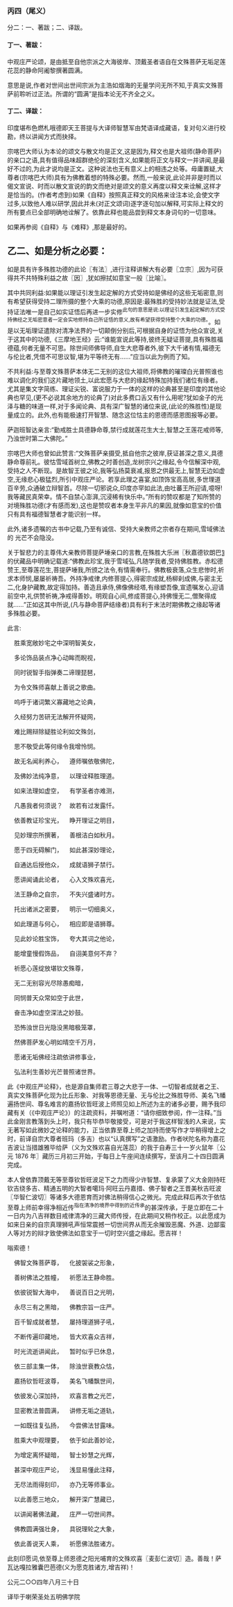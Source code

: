 ### 丙四（尾义）

分二：一、著跋；二、译跋。 

#### 丁一、著跋： 

中观庄严论颂，是由抵至自他宗派之大海彼岸、顶戴圣者语自在文殊菩萨无垢足莲花蕊的静命阿阇黎撰著圆满。

意思是说,作者对世间出世间宗派为主浩如烟海的无量学问无所不知,于真实文殊菩萨前聆听过正法。所谓的“圆满”是指本论无不齐全之义。

#### 丁二、译跋： 

印度堪布色燃札哦德即天王菩提与大译师智慧军由梵语译成藏语，复对句义进行校勘，终以讲闻方式而抉择。

宗喀巴大师认为本论的颂文与散文均是正文,这是因为,释文也是大祖师(静命菩萨)的亲口之语,具有值得品味超群绝伦的深刻含义,如果能将正文与释文一并讲闻,是最好不过的,为此才说均是正文。这种说法也无有意义上的相违之处等。毋庸置疑,大尊者(宗喀巴大师)具有为佛教着想的特殊必要。然而,一般来说,此论并非是时而以偈文宣说、时而以散文宣说的韵文而绝对是颂文的意义再度以释文来诠解,这样才是恰当的。(作者考虑到)如果《自释》按照真正释文的风格来诠注本论,会使文字过多,以致他人难以研学,因此并未(对正文颂词)逐字逐句加以解释,可实际上释文的所有要点已全部明确地诠解了。依靠此释也能品尝到释文本身词句的一切意味。

如果再参阅《自释》与《难释》,那是最好的。

## 乙二、如是分析之必要： 

如是具有许多殊胜功德的此论〖有法〗,进行注释讲解大有必要〖立宗〗,因为可获得共不共特殊利益之故〖因〗,犹如擦拭如意宝一般〖比喻〗。

其中共同利益:如果能以理证引发生起定解的方式受持如是佛经的这些无垢密意,则有希望获得受持二理所摄的整个大乘的功德,原因是:最殊胜的受持妙法就是证法,受持证法唯一是自己如实证悟后再进一步实修<sup>此句的意思是说:以理证引发生起定解的方式受持佛经之无垢密意者一定会实地修持自己所证悟的意义,故有希望获得受持整个大乘的功德。</sup>。如是以无垢理证遣除对清净法界的一切颠倒分别后,可根据自身的证悟为他众宣说,关于这其中的功德,《三摩地王经》云:“谁能宣说此等持,彼终无疑证菩提,具有殊胜福德蕴,何者无量不可思。除世间师佛导师,自生大悲尊者外,彼下大千诸有情,福德无与伦比者,凭借不可思议智,堪为平等终无有……”应当以此为例而了知。

不共利益:与至尊文殊菩萨本体无二无别的这位大祖师,将佛教的璀璨白光普照谁也难以调化的我们这片藏地领土,以此宏愿与大悲的缘起特殊加持我们诸位有缘者。尤其是集文字简练、理证尖锐、富说服力于一体的这样的论典甚至是印度的其他论典也罕见,(更不必说其余地方的论典了)对此多费口舌又有什么用呢?犹如金子的光泽与糖的味道一样,对于多闻论典、具有深广智慧的诸位来说,(此论的殊胜性)是现量成立的。此外,也有能极速打开智慧、随念这位怙主的恩德而感恩图报等必要。

萨迦班智达亲言:“勤戒胜士具德静命尊,禁行成就莲花生大士,智慧之王莲花戒师等,乃浊世时第二大佛陀。”

宗喀巴大师也曾如此赞言:“文殊菩萨亲摄受,抵自他宗之彼岸,获证甚深之意义,具德静命尊前礼。彼怙雪域首树立,佛教之时善创造,龙树宗兴之缘起,令今信解深中观,受持之人不断现。是故智王彼之论,我等弘扬莫衰减,报恩之供最无上,智慧无边如虚空,无缘悲心极猛烈,所引中观庄严论。若享此理之喜宴,如顶饰宝高高居,多世理道百辛劳,众通破立辩智首。尽除一切邪说众,印度亦罕如此法,由吐蕃王所迎请,噫呀!我等藏民真荣幸。情不自禁心澎湃,沉浸稀有快乐中。”所有的赞叹都是了知所赞的对境殊胜功德(才有感而发),这也是赞叹者本身生平非凡的果因,就像如意宝的价值只有具有福德智慧者才能识别一样。

此外,诸多遗嘱的古书中记载,乃至有诚信、受持大亲教师之宗者存在期间,雪域佛法的
光芒不会隐没。

关于智悲力的主尊伟大亲教师菩提萨埵亲口的言教,在殊胜大乐洲〖秋嘉德钦朗巴〗的伏藏品中明确记载道:“佛教此珍宝,我于雪域弘,凡随学我者,受持佛胜教。赤松德赞王,至尊莲花生,菩提萨埵我,所颁之法令,有情需奉行。佛教极衰落,众生悲惨时,祈求本师悯,屡屡祈祷吾。外持净戒律,内修菩提心,得密宗成就,杨柳刹成佛,与密主无二,化身护藏教,故定得加持。善造且承侍,佛像佛经塔,有缘塑吾像,宣遗嘱发心,迎请前空中,礼供赞祈祷,净戒得善妙。明观自心间,修成菩提心,持佛慢无二,僧聚得成就……”正如这其中所说,(凡与静命菩萨结缘者)具有利于末法时期佛教之缘起等诸多殊胜必要。

此言:

&nbsp;&nbsp;&nbsp;&nbsp;胜乘宽敞妙宅之中深明智美女，

&nbsp;&nbsp;&nbsp;&nbsp;多论饰品装点净心动眸而睨视，

&nbsp;&nbsp;&nbsp;&nbsp;同时锐智手指弹奏二谛理琵琶，

&nbsp;&nbsp;&nbsp;&nbsp;为令文殊师喜献上善说之歌曲。

&nbsp;&nbsp;&nbsp;&nbsp;呜呼于诸词繁义寡藏地之论典，

&nbsp;&nbsp;&nbsp;&nbsp;久经努力苦研无法解开怀疑网，

&nbsp;&nbsp;&nbsp;&nbsp;难比赐辩除疑胜论利如文殊剑，

&nbsp;&nbsp;&nbsp;&nbsp;思不敬受此等何缘令我增怜悯。

&nbsp;&nbsp;&nbsp;&nbsp;故无名闻利养心，&nbsp;&nbsp;&nbsp;&nbsp;遵师嘱依敬佛陀，

&nbsp;&nbsp;&nbsp;&nbsp;及佛妙法纯净意，&nbsp;&nbsp;&nbsp;&nbsp;以理诠释胜理道。

&nbsp;&nbsp;&nbsp;&nbsp;如来法理如虚空，&nbsp;&nbsp;&nbsp;&nbsp;有学圣者亦难测，

&nbsp;&nbsp;&nbsp;&nbsp;凡愚我者何须说？&nbsp;&nbsp;&nbsp;&nbsp;故若有过发露忏。

&nbsp;&nbsp;&nbsp;&nbsp;依善教证珍宝光，&nbsp;&nbsp;&nbsp;&nbsp;睁开理证之明目，

&nbsp;&nbsp;&nbsp;&nbsp;见妙理宗所撰著，&nbsp;&nbsp;&nbsp;&nbsp;善根洁白如秋月。

&nbsp;&nbsp;&nbsp;&nbsp;愿于四无碍解门，&nbsp;&nbsp;&nbsp;&nbsp;如此甚深妙理论，

&nbsp;&nbsp;&nbsp;&nbsp;自通达后授他众，&nbsp;&nbsp;&nbsp;&nbsp;成就语狮子禁行。

&nbsp;&nbsp;&nbsp;&nbsp;愿讲闻诵此论者，&nbsp;&nbsp;&nbsp;&nbsp;心入文殊欢喜光，

&nbsp;&nbsp;&nbsp;&nbsp;法王静命之自宗，&nbsp;&nbsp;&nbsp;&nbsp;不失兴盛诸时方。

&nbsp;&nbsp;&nbsp;&nbsp;托出诸派之密要，&nbsp;&nbsp;&nbsp;&nbsp;明示一切细奥义，

&nbsp;&nbsp;&nbsp;&nbsp;如此理道与何心，&nbsp;&nbsp;&nbsp;&nbsp;相应即是语狮尊。

&nbsp;&nbsp;&nbsp;&nbsp;见此妙论胜宝饰，&nbsp;&nbsp;&nbsp;&nbsp;夸大其词之他论，

&nbsp;&nbsp;&nbsp;&nbsp;能增童慢假饰品，&nbsp;&nbsp;&nbsp;&nbsp;自诩美意何不弃？

&nbsp;&nbsp;&nbsp;&nbsp;祈愿心莲绽放堪钦文殊尊，

&nbsp;&nbsp;&nbsp;&nbsp;无二无别容光尽除愚痴暗，

&nbsp;&nbsp;&nbsp;&nbsp;同悯普天众常如空于此世，

&nbsp;&nbsp;&nbsp;&nbsp;奋击净如虚空深法之妙鼓。

&nbsp;&nbsp;&nbsp;&nbsp;恐怖浊世日光隐没黑暗极笼罩，

&nbsp;&nbsp;&nbsp;&nbsp;然佛菩萨发心明如晴空千万月，

&nbsp;&nbsp;&nbsp;&nbsp;愿诸无垢佛经注疏依讲修事业，

&nbsp;&nbsp;&nbsp;&nbsp;弘法利生善妙光芒普照诸世界。

此《中观庄严论释》，也是源自集师君三尊之大悲于一体、一切智者成就者之王、真实文殊菩萨化现为比丘形象、对我等恩德无量、无与伦比之殊胜导师、美名飞幡遍扬世间、尊名难言的嘉扬钦哲旺波上师照见如上所述为主的诸多必要，赐予我印藏有关（《中观庄严论》）的注疏资料，并嘱咐道：“请你细致参阅，作一注释。”当此金刚言教落到头上时，我只有毕恭毕敬接受，可是对于我这样智浅的人来说，实无著写如此微妙之论释的能力，正当依靠至尊上师之加持而使写作才华稍得增上之时，前译自宗大尊者班玛（多吉）也以“认真撰写”之语激励。作者吠陀名称为嘉花吉波让当措雄雅毕给萨（义为文殊欢喜自光莲蕊）的我于自寿三十一岁火鼠年〖公元 1876 年〗藏历三月初三开始，于每日上午座间连续撰写，至该月二十四日圆满完成。

本人曾依靠顶戴无等至尊钦哲旺波足下之力而得少许智慧、复承蒙了义大金刚持旺钦吉绕多吉、精通五明的大智者噶玛·阿旺云丹嘉措、佛子智者之王晋美秋吉旺波〖华智仁波切〗等诸多大德恩育而对佛法稍得信心之微光。完成此释后再次于依怙至尊上师前幸得净相近传<sup>指在清净的境界中得到的近传承</sup>的甚深传承，于是立即在二十一日内为八吉祥数目戒律清净的三藏大师传授，在此期间又稍作校正。以此愿成为如来日亲的自宗真理狮吼声恒常震撼一切世间界从而无余摧毁恶魔、外道、边鄙蛮人等对方的辩才致使佛法如意宝于一切时空兴盛之缘起。愿吉祥！

嗡索德！

&nbsp;&nbsp;&nbsp;&nbsp;佛智文殊菩萨尊，&nbsp;&nbsp;&nbsp;&nbsp;化披袈裟之形象，

&nbsp;&nbsp;&nbsp;&nbsp;善树佛法之胜幢，&nbsp;&nbsp;&nbsp;&nbsp;祈愿法王静命胜。

&nbsp;&nbsp;&nbsp;&nbsp;依彼锐智大海中，&nbsp;&nbsp;&nbsp;&nbsp;善说百日之光明，

&nbsp;&nbsp;&nbsp;&nbsp;永尽三有之黑暗，&nbsp;&nbsp;&nbsp;&nbsp;佛教宗旨一庄严。

&nbsp;&nbsp;&nbsp;&nbsp;百千智成就者慧，&nbsp;&nbsp;&nbsp;&nbsp;屡持理道狮子吼，

&nbsp;&nbsp;&nbsp;&nbsp;不断传遍印藏地，&nbsp;&nbsp;&nbsp;&nbsp;皆大欢喜众吉祥，

&nbsp;&nbsp;&nbsp;&nbsp;时光流逝讲闻此，&nbsp;&nbsp;&nbsp;&nbsp;暂时似乎已休息，

&nbsp;&nbsp;&nbsp;&nbsp;依三部主集一体，&nbsp;&nbsp;&nbsp;&nbsp;除浊世衰教众怙，

&nbsp;&nbsp;&nbsp;&nbsp;嘉扬钦哲旺波尊，&nbsp;&nbsp;&nbsp;&nbsp;美名飞幡飘世间，

&nbsp;&nbsp;&nbsp;&nbsp;依彼发心深加持，&nbsp;&nbsp;&nbsp;&nbsp;欢喜言教之光芒，

&nbsp;&nbsp;&nbsp;&nbsp;显密教法普圆满，&nbsp;&nbsp;&nbsp;&nbsp;讲修无垢之道轨，

&nbsp;&nbsp;&nbsp;&nbsp;一如既往复弘扬，&nbsp;&nbsp;&nbsp;&nbsp;今尝佛法甘露味。

&nbsp;&nbsp;&nbsp;&nbsp;胜乘大中观理要，&nbsp;&nbsp;&nbsp;&nbsp;依于如此善妙论，

&nbsp;&nbsp;&nbsp;&nbsp;为增定离怀疑暗，&nbsp;&nbsp;&nbsp;&nbsp;智士妙慧之光辉，

&nbsp;&nbsp;&nbsp;&nbsp;甚深中观庄严论，&nbsp;&nbsp;&nbsp;&nbsp;浅显易懂此注释，

&nbsp;&nbsp;&nbsp;&nbsp;无尽法雨得刻印，&nbsp;&nbsp;&nbsp;&nbsp;亦乃无等师事业。

&nbsp;&nbsp;&nbsp;&nbsp;以此善愿三地众，&nbsp;&nbsp;&nbsp;&nbsp;解开深广慧藏已，

&nbsp;&nbsp;&nbsp;&nbsp;以讲闻著佛法藏，&nbsp;&nbsp;&nbsp;&nbsp;庄严一切世间界。

&nbsp;&nbsp;&nbsp;&nbsp;佛教圆满强壮身，&nbsp;&nbsp;&nbsp;&nbsp;具锐理轮之大象，

&nbsp;&nbsp;&nbsp;&nbsp;依此善说天人乘，&nbsp;&nbsp;&nbsp;&nbsp;祈愿佛法胜诸方。

此刻印愿词,依至尊上师恩德之阳光哺育的文殊欢喜〖麦彭仁波切〗造。善哉！萨瓦达嘎拉雅囊巴芭德(义为愿克胜诸方,增吉祥)！ 

公元二○○四年八月三十日 

译毕于喇荣圣处五明佛学院